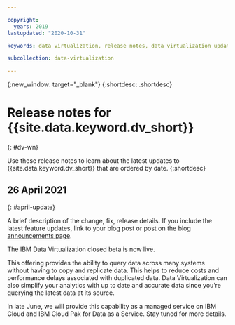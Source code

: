 ```yaml
---

copyright:
  years: 2019
lastupdated: "2020-10-31"

keywords: data virtualization, release notes, data virtualization updates

subcollection: data-virtualization

---
```


{:new_window: target="_blank"}
{:shortdesc: .shortdesc}

# Release notes for {{site.data.keyword.dv_short}}
{: #dv-wn}

Use these release notes to learn about the latest updates to {{site.data.keyword.dv_short}} that are ordered by date.
{:shortdesc}

## 26 April 2021
{: #april-update}

A brief description of the change, fix, release details. If you include the latest feature updates, link to your blog post or post on the blog [announcements page](https://www.ibm.com/cloud/blog/announcements).

The IBM Data Virtualization closed beta is now live.

This offering provides the ability to query data across many systems without having to copy and replicate data. This helps to reduce costs and performance delays associated with duplicated data. Data Virtualization can also simplify your analytics with up to date and accurate data since you’re querying the latest data at its source.

In late June, we will provide this capability as a managed service on IBM Cloud and IBM Cloud Pak for Data as a Service. Stay tuned for more details.
<!-- 
### Example 1
{: #anchor1}

The classic toolkit is shut down as of 7 August 2020 and is replaced by Watson Studio.

You can migrate the training data for classifiers created outside of Watson Studio until 30 September 2020. After you migrate, you can easily update the training data and create another classifier within Watson Studio.

### Example 2
{: #anchor2}

You can now create Key Protect resources in the US East region. -->
